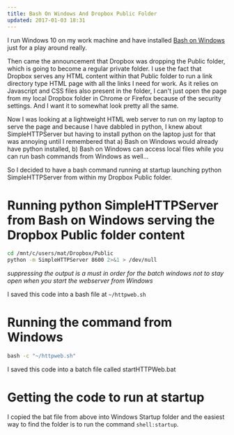 ```yaml
---
title: Bash On Windows And Dropbox Public Folder
updated: 2017-01-03 18:31
---
```


I run Windows 10 on my work machine and have installed [Bash on Windows](http://www.windowscentral.com/how-install-bash-shell-command-line-windows-10) just for a play around really.

Then came the announcement that Dropbox was dropping the Public folder, which is going to become a regular private folder. I use the fact that Dropbox serves any HTML content within that Public folder to run a link directory type HTML page with all the links I need for work. As it relies on Javascript and CSS files also present in the folder, I can't just open the page from my local Dropbox folder in Chrome or Firefox because of the security settings. And I want it to somewhat look pretty all the same.

Now I was looking at a lightweight HTML web server to run on my laptop to serve the page and because I have dabbled in python, I knew about SimpleHTTPServer but having to install python on the laptop just for that was annoying until I remembered that a) Bash on Windows would already have python installed, b) Bash on Windows can access local files while you can run bash commands from Windows as well... 

So I decided to have a bash command running at startup launching python SimpleHTTPServer from within my Dropbox Public folder.

# Running python SimpleHTTPServer from Bash on Windows serving the Dropbox Public folder content
```bash
cd /mnt/c/users/mat/Dropbox/Public
python -m SimpleHTTPServer 8600 2>&1 > /dev/null
```
*suppressing the output is a must in order for the batch windows not to stay open when you start the webserver from Windows*

I saved this code into a bash file at `~/httpweb.sh`

# Running the command from Windows
```cmd
bash -c "~/httpweb.sh"
``` 

I saved this code into a batch file called startHTTPWeb.bat

# Getting the code to run at startup
I copied the bat file from above into Windows Startup folder and the easiest way to find the folder is to run the command `shell:startup`.


